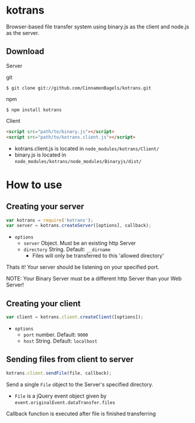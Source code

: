 kotrans
=======

Browser-based file transfer system using binary.js as the client and node.js as the server.

## Download

Server

git
```console 
$ git clone git://github.com/CinnamonBagels/kotrans.git
```

npm 
```console
$ npm install kotrans
```

Client

```html
<script src="path/to/binary.js"></script>
<script src="path/to/kotrans.client.js"></script>
```

* kotrans.client.js is located in `node_modules/kotrans/Client/`
* binary.js is located in `node_modules/kotrans/node_modules/Binaryjs/dist/`

How to use
==========

## Creating your server
```javascript
var kotrans = require('kotrans');
var server = kotrans.createServer([options], callback);
```

* `options`
  * `server` Object. Must be an existing http Server
  * `directory` String. Default: `__dirname`
    * Files will only be transferred to this 'allowed directory'

Thats it! Your server should be listening on your specified port.

NOTE: Your Binary Server must be a different http Server than your Web Server!

## Creating your client

```javascript
var client = kotrans.client.createClient([options]);
```

* `options`
  * `port` number. Default: `9000`
  * `host` String. Default: `localhost`


## Sending files from client to server

```javascript
kotrans.client.sendFile(file, callback);
```

Send a single `File` object to the Server's specified directory. 
*  `File` is a jQuery event object given by `event.originalEvent.dataTransfer.files`

Callback function is executed after file is finished transferring